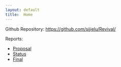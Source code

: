 ```yaml
---
layout: default
title:  Home
---
```


Github Repository: <https://github.com/sijielu/Revival/>

Reports:

- [Proposal](proposal.html)
- [Status](status.html)
- [Final](final.html)
